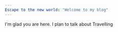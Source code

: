 ```yaml
---
Escape to the new world: "Welcome to my blog"
---
```


I'm glad you are here. I plan to talk about Travelling
